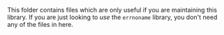This folder contains files which are only useful if you are maintaining
this library. If you are just looking to *use* the `errnoname` library,
you don't need any of the files in here.
